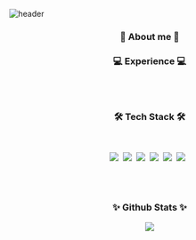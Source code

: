 
![header](https://capsule-render.vercel.app/api?type=waving&color=0:a82da8,100:da8f00&height=230&section=header&text=JinSungPark&fontSize=60&fontColor=ffffff)




<h3 align="center"><b>👋 About me 👋</b></h3>



<h3 align="center"><b>💻 Experience 💻</b></h3>


</br></br>


<h3 align="center"><b>🛠 Tech Stack 🛠</b></h3>
</br>
<p align="center">
<img src="https://img.shields.io/badge/Android-green?style=flat-square&logo=Android&logoColor=white"/></a>&nbsp 
<img src="https://img.shields.io/badge/Python-blue?style=flat-square&logo=Python&logoColor=white"/></a>&nbsp 
<img src="https://img.shields.io/badge/Kotlin-F48E00?style=flat-square&logo=Kotlin&logoColor=white"/></a>&nbsp
<img src="https://img.shields.io/badge/HTML-orange?style=flat-square&logo=HTML&logoColor=white"/></a>&nbsp
<img src="https://img.shields.io/badge/Javascript-yellow?style=flat-square&logo=Javascript&logoColor=white"/></a>&nbsp 
<img src="https://img.shields.io/badge/CSS3-1572B6?style=flat-square&logo=CSS3&logoColor=white"/></a> &nbsp


</br></br>

<h3 align="center"><b>✨ Github Stats ✨</b></h3>

<p align="center"> 
  <img src="https://github-readme-stats.vercel.app/api?username=plashdof&theme=vue&show_icons=true"/></a>
</p>
  


